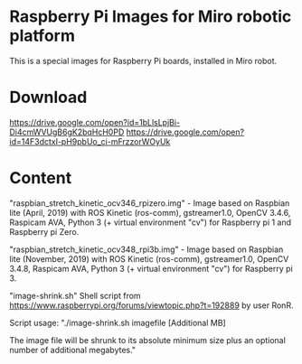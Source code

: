 # Raspberry Pi Images for Miro robotic platform
This is a special images for Raspberry Pi boards, installed in Miro robot.

# Download
https://drive.google.com/open?id=1bLlsLpjBi-Di4cmWVUgB6gK2bqHcH0PD
https://drive.google.com/open?id=14F3dctxI-pH9pbUo_ci-mFrzzorWOyUk

# Content
"raspbian_stretch_kinetic_ocv346_rpizero.img" - Image based on Raspbian lite (April, 2019) with ROS Kinetic (ros-comm), gstreamer1.0, OpenCV 3.4.6, Raspicam AVA, Python 3 (+ virtual environment "cv") for Raspberry pi 1 and Raspberry pi Zero.

"raspbian_stretch_kinetic_ocv348_rpi3b.img" - Image based on Raspbian lite (November, 2019) with ROS Kinetic (ros-comm), gstreamer1.0, OpenCV 3.4.8, Raspicam AVA, Python 3 (+ virtual environment "cv") for Raspberry pi 3.

"image-shrink.sh" Shell script from https://www.raspberrypi.org/forums/viewtopic.php?t=192889 by user RonR. 

Script usage:
"./image-shrink.sh imagefile [Additional MB]

The image file will be shrunk to its absolute minimum size plus an optional number of additional megabytes."

